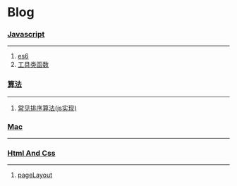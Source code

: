 # Blog
### [Javascript](https://github.com/AnswerYas/Blog/projects/1)
***
1. [es6](https://github.com/AnswerYas/Blog/issues/2)
2. [工具类函数](https://github.com/AnswerYas/Blog/issues/4)
### [算法](https://github.com/AnswerYas/Blog/projects/2)
***
1. [常见排序算法(js实现)](https://github.com/AnswerYas/Blog/issues/1)
### [Mac](https://github.com/AnswerYas/Blog/projects/2)
***
### [Html And Css](https://github.com/AnswerYas/Blog/projects/2)
***
1. [pageLayout](https://github.com/AnswerYas/Blog/issues/3)
